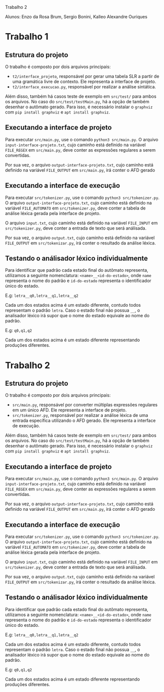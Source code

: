 Trabalho 2

Alunos: Enzo da Rosa Brum, Sergio Bonini, Kalleo Alexandre Ouriques


# Trabalho 1

## Estrutura do projeto

O trabalho é composto por dois arquivos principais: 
- `t2/interface_projeto`, responsável por gerar uma tabela SLR a partir de uma gramática livre de contexto. Ele representa a interface de projeto.
- `t2/interface_execucao.py`, responsável por realizar a análise sintática.

Além disso, também há casos teste de exemplo em `src/test/` para ambos os arquivos.
No caso do `src/test/testMain.py`, há a opção de também desenhar o autômato gerado. Para isso, é necessário instalar o `graphviz` com `pip install graphviz` e `apt install graphviz`.

## Executando a interface de projeto

Para executar `src/main.py`, use o comando `python3 src/main.py`. O arquivo `input-interface-projeto.txt`, cujo caminho está definido na variável `FILE_REGEX` em `src/main.py`, deve conter as expressões regulares a serem convertidas.

Por sua vez, o arquivo `output-interface-projeto.txt`, cujo caminho está definido na variável `FILE_OUTPUT` em `src/main.py`, irá conter o AFD gerado

## Executando a interface de execução

Para executar `src/tokenizer.py`, use o comando `python3 src/tokenizer.py`. O arquivo `output-interface-projeto.txt`, cujo caminho está definido na variável `FILE_AUTOMATO` em `src/tokenizer.py`, deve conter a tabela de análise léxica gerada pela interface de projeto.

O arquivo `input.txt`, cujo caminho está definido na variável `FILE_INPUT` em `src/tokenizer.py`, deve conter a entrada de texto que será análisada.

Por sua vez, o arquivo `output.txt`, cujo caminho está definido na variável `FILE_OUTPUT` em `src/tokenizar.py`, irá conter o resultado da análise léxica.

## Testando o análisador léxico individualmente

Para identificar que padrão cada estado final do autômato representa, utilizamos a seguinte nomenclatura: `<name>__<id-do-estado>`, onde `name` representa o nome do padrão e `id-do-estado` representa o identificador único do estado. 

E.g: `letra__q0,letra__q1,letra__q2`

Cada um dos estados acima é um estado diferente, contudo todos representam o padrão `letra`. Caso o estado final não possua `__`, o analisador léxico irá supor que o nome do estado equivale ao nome do padrão.

E.g: `q0,q1,q2`

Cada um dos estados acima é um estado diferente representando produções diferentes.

# Trabalho 2

## Estrutura do projeto

O trabalho é composto por dois arquivos principais: 
- `src/main.py`, responsável por converter múltiplas expressões regulares em um único AFD. Ele representa a interface de projeto.
- `src/tokenizer.py`, responsável por realizar a análise léxica de uma entrada específica utilizando o AFD gerado. Ele representa a interface de execução.

Além disso, também há casos teste de exemplo em `src/test/` para ambos os arquivos.
No caso do `src/test/testMain.py`, há a opção de também desenhar o autômato gerado. Para isso, é necessário instalar o `graphviz` com `pip install graphviz` e `apt install graphviz`.

## Executando a interface de projeto

Para executar `src/main.py`, use o comando `python3 src/main.py`. O arquivo `input-interface-projeto.txt`, cujo caminho está definido na variável `FILE_REGEX` em `src/main.py`, deve conter as expressões regulares a serem convertidas.

Por sua vez, o arquivo `output-interface-projeto.txt`, cujo caminho está definido na variável `FILE_OUTPUT` em `src/main.py`, irá conter o AFD gerado

## Executando a interface de execução

Para executar `src/tokenizer.py`, use o comando `python3 src/tokenizer.py`. O arquivo `output-interface-projeto.txt`, cujo caminho está definido na variável `FILE_AUTOMATO` em `src/tokenizer.py`, deve conter a tabela de análise léxica gerada pela interface de projeto.

O arquivo `input.txt`, cujo caminho está definido na variável `FILE_INPUT` em `src/tokenizer.py`, deve conter a entrada de texto que será análisada.

Por sua vez, o arquivo `output.txt`, cujo caminho está definido na variável `FILE_OUTPUT` em `src/tokenizar.py`, irá conter o resultado da análise léxica.

## Testando o análisador léxico individualmente

Para identificar que padrão cada estado final do autômato representa, utilizamos a seguinte nomenclatura: `<name>__<id-do-estado>`, onde `name` representa o nome do padrão e `id-do-estado` representa o identificador único do estado. 

E.g: `letra__q0,letra__q1,letra__q2`

Cada um dos estados acima é um estado diferente, contudo todos representam o padrão `letra`. Caso o estado final não possua `__`, o analisador léxico irá supor que o nome do estado equivale ao nome do padrão.

E.g: `q0,q1,q2`

Cada um dos estados acima é um estado diferente representando produções diferentes.